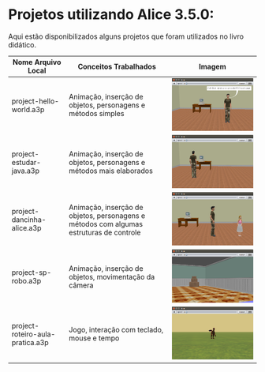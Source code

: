# Projetos utilizando Alice 3.5.0:

Aqui estão disponibilizados alguns projetos que foram utilizados no livro didático. 

| Nome Arquivo Local                        | Conceitos Trabalhados                                                                   | Imagem                                                       |
|-------------------------------------------|-----------------------------------------------------------------------------------------|--------------------------------------------------------------|
| project-hello-world.a3p		            | Animação, inserção de objetos, personagens e métodos simples                            | ![](../../../img/unidade1/secao2/animation-hello-world.png)  |
| project-estudar-java.a3p                  | Animação, inserção de objetos, personagens e métodos mais elaborados                    | ![](../../../img/unidade1/secao2/animation-estudar-java.png) |
| project-dancinha-alice.a3p		        | Animação, inserção de objetos, personagens e métodos com algumas estruturas de controle | ![](../../../img/unidade1/secao2/animation-danca.png)        |
| project-sp-robo.a3p                       | Animação, inserção de objetos, movimentação da câmera                                   | ![](../../../img/unidade1/secao2/animation-robo-sp.png)      |
| project-roteiro-aula-pratica.a3p          | Jogo, interação com teclado, mouse e tempo                                              | ![](../../../img/unidade1/secao2/game-dino.png)              |
